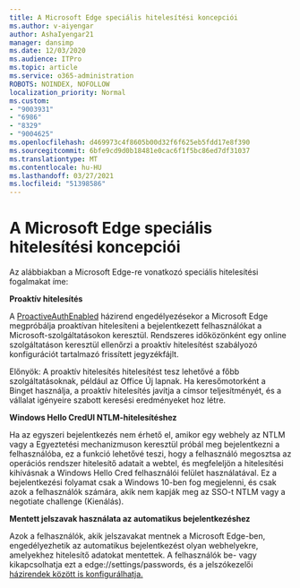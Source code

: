 ```yaml
---
title: A Microsoft Edge speciális hitelesítési koncepciói
ms.author: v-aiyengar
author: AshaIyengar21
manager: dansimp
ms.date: 12/03/2020
ms.audience: ITPro
ms.topic: article
ms.service: o365-administration
ROBOTS: NOINDEX, NOFOLLOW
localization_priority: Normal
ms.custom:
- "9003931"
- "6986"
- "8329"
- "9004625"
ms.openlocfilehash: d469973c4f8605b00d32f6f625eb5fdd17e8f390
ms.sourcegitcommit: 6bfe9cd9d0b18481e0cac6f1f5bc86ed7df31037
ms.translationtype: MT
ms.contentlocale: hu-HU
ms.lasthandoff: 03/27/2021
ms.locfileid: "51398586"
---
```

# <a name="advanced-authentication-concepts-applicable-to-microsoft-edge"></a>A Microsoft Edge speciális hitelesítési koncepciói

Az alábbiakban a Microsoft Edge-re vonatkozó speciális hitelesítési fogalmakat íme:

**Proaktív hitelesítés**

A [ProactiveAuthEnabled](https://go.microsoft.com/fwlink/?linkid=2134621) házirend engedélyezésekor a Microsoft Edge megpróbálja proaktívan hitelesíteni a bejelentkezett felhasználókat a Microsoft-szolgáltatásokon keresztül. Rendszeres időközönként egy online szolgáltatáson keresztül ellenőrzi a proaktív hitelesítést szabályozó konfigurációt tartalmazó frissített jegyzékfájlt.

Előnyök: A proaktív hitelesítés hitelesítést tesz lehetővé a főbb szolgáltatásoknak, például az Office Új lapnak. Ha keresőmotorként a Binget használja, a proaktív hitelesítés javítja a címsor teljesítményét, és a vállalat igényeire szabott keresési eredményeket hoz létre.

**Windows Hello CredUI NTLM-hitelesítéshez**

Ha az egyszeri bejelentkezés nem érhető el, amikor egy webhely az NTLM vagy a Egyeztetési mechanizmuson keresztül próbál meg bejelentkezni a felhasználóba, ez a funkció lehetővé teszi, hogy a felhasználó megosztsa az operációs rendszer hitelesítő adatait a webtel, és megfeleljön a hitelesítési kihívásnak a Windows Hello Cred felhasználói felület használatával. Ez a bejelentkezési folyamat csak a Windows 10-ben fog megjelenni, és csak azok a felhasználók számára, akik nem kapják meg az SSO-t NTLM vagy a negotiate challenge (Kienálás).

**Mentett jelszavak használata az automatikus bejelentkezéshez**

Azok a felhasználók, akik jelszavakat mentnek a Microsoft Edge-ben, engedélyezhetik az automatikus bejelentkezést olyan webhelyekre, amelyekhez hitelesítő adatokat mentettek. A felhasználók be- vagy kikapcsolhatja ezt a edge://settings/passwords, és a jelszókezelői [házirendek között is konfigurálhatja.](https://go.microsoft.com/fwlink/?linkid=2134622)
